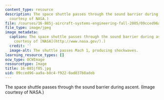 ```yaml
---
content_type: resource
description: The space shuttle passes through the sound barrier during ascent. (Image
  courtesy of NASA.)
file: /courses/16-885j-aircraft-systems-engineering-fall-2005/09cced96aa9ab8c4f9220ad837b8adeb_16-885jf05.jpg
file_type: image/jpeg
image_metadata:
  caption: The space shuttle passes through the sound barrier during ascent. (Image
    courtesy of [NASA](http://www.nasa.gov/).)
  credit: ''
  image-alt: The shuttle passes Mach 1, producing shockwaves.
learning_resource_types: []
ocw_type: OCWImage
resourcetype: Image
title: 16-885jf05.jpg
uid: 09cced96-aa9a-b8c4-f922-0ad837b8adeb
---
```

The space shuttle passes through the sound barrier during ascent. (Image courtesy of NASA.)

